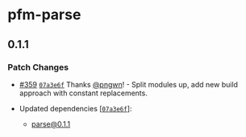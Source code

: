 # pfm-parse

## 0.1.1
### Patch Changes



- [#359](https://github.com/pngwn/MDsveX/pull/359) [`07a3e6f`](https://github.com/pngwn/MDsveX/commit/07a3e6f8f7f163b91e1b7adc881957dac3825288) Thanks [@pngwn](https://github.com/pngwn)! - Split modules up, add new build approach with constant replacements.

- Updated dependencies [[`07a3e6f`](https://github.com/pngwn/MDsveX/commit/07a3e6f8f7f163b91e1b7adc881957dac3825288)]:
  - parse@0.1.1
